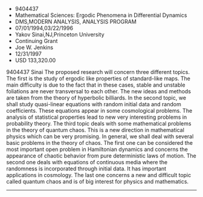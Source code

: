 
* 9404437
* Mathematical Sciences: Ergodic Phenomena in Differential Dynamics
* DMS,MODERN ANALYSIS, ANALYSIS PROGRAM
* 07/01/1994,03/22/1996
* Yakov Sinai,NJ,Princeton University
* Continuing Grant
* Joe W. Jenkins
* 12/31/1997
* USD 133,320.00

9404437 Sinai The proposed research will concern three different topics. The
first is the study of ergodic like properties of standard-like maps. The main
difficulty is due to the fact that in these cases, stable and unstable
foliations are never transversal to each other. The new ideas and methods are
taken from the theory of hyperbolic billiards. In the second topic, we shall
study quasi-linear equations with random initial data and random coefficients.
These equations appear in some cosmological problems. The analysis of
statistical properties lead to new very interesting problems in probability
theory. The third topic deals with some mathematical problems in the theory of
quantum chaos. This is a new direction in mathematical physics which can be very
promising. In general, we shall deal with several basic problems in the theory
of chaos. The first one can be considered the most important open problem in
Hamiltonian dynamics and concerns the appearance of chaotic behavior from pure
deterministic laws of motion. The second one deals with equations of continuous
media where the randomness is incorporated through initial data. It has
important applications in cosmology. The last one concerns a new and difficult
topic called quantum chaos and is of big interest for physics and mathematics.
***
